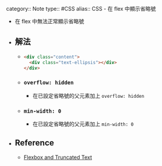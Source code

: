 category:: Note
type:: #CSS
alias:: CSS - 在 flex 中顯示省略號

- 在 flex 中無法正常顯示省略號
- ## 解法
	- ```html
	  <div class="content">
	    <div class="text-ellipsis"></div>
	  </div>
	  ```
	- ### `overflow: hidden`
		- 在已設定省略號的父元素加上 `overflow: hidden`
	- ### `min-width: 0`
		- 在已設定省略號的父元素加上 `min-width: 0`
- ## Reference
	- [Flexbox and Truncated Text](https://css-tricks.com/flexbox-truncated-text/)